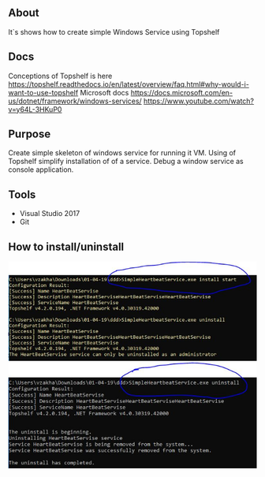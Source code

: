 ## About 
It`s shows how to create simple Windows Service using Topshelf 

## Docs
Conceptions of Topshelf is here https://topshelf.readthedocs.io/en/latest/overview/faq.html#why-would-i-want-to-use-topshelf
Microsoft docs https://docs.microsoft.com/en-us/dotnet/framework/windows-services/
https://www.youtube.com/watch?v=y64L-3HKuP0

## Purpose 
Create simple skeleton of windows service for running it VM. Using of Topshelf simplify installation of of a service. 
Debug a window service as console application. 
## Tools
* Visual Studio 2017
* Git

## How to install/uninstall 
![image](https://github.com/zakhar1111/Service/blob/master/SimpleHeartbeatService/HowToRun/startService.JPG)
![image](https://github.com/zakhar1111/Service/blob/master/SimpleHeartbeatService/HowToRun/stopService.JPG)
